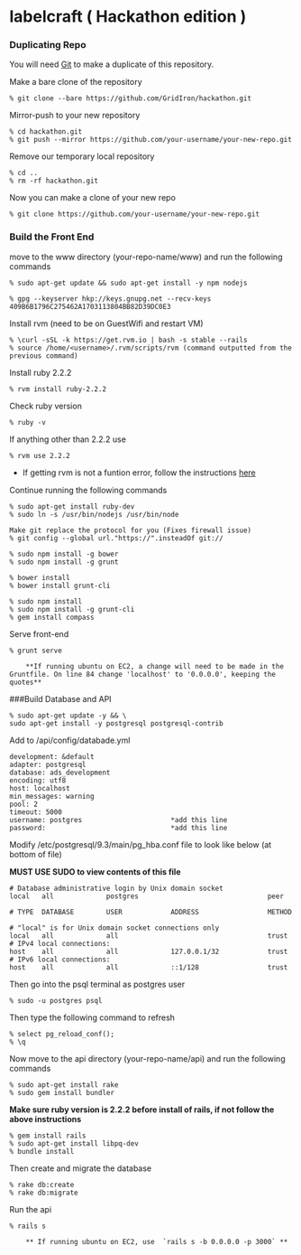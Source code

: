 # labelcraft ( Hackathon edition )

### Duplicating Repo  

You will need [Git][git] to make a duplicate of this repository. 

Make a bare clone of the repository  
	
	% git clone --bare https://github.com/GridIron/hackathon.git

Mirror-push to your new repository  
	
	% cd hackathon.git  
	% git push --mirror https://github.com/your-username/your-new-repo.git

Remove our temporary local repository  
	
	% cd ..  
	% rm -rf hackathon.git 

Now you can make a clone of your new repo  
	
	% git clone https://github.com/your-username/your-new-repo.git 



### Build the Front End
move to the www directory (your-repo-name/www) and run the following commands

	% sudo apt-get update && sudo apt-get install -y npm nodejs

	% gpg --keyserver hkp://keys.gnupg.net --recv-keys 409B6B1796C275462A1703113804BB82D39DC0E3

Install rvm  (need to be on GuestWifi and restart VM)

	% \curl -sSL -k https://get.rvm.io | bash -s stable --rails
	% source /home/<username>/.rvm/scripts/rvm (command outputted from the previous command)

	
Install ruby 2.2.2  

	% rvm install ruby-2.2.2

Check ruby version  

	% ruby -v

If anything other than 2.2.2 use  

	% rvm use 2.2.2
		
* If getting rvm is not a funtion error, follow the instructions [here][rvm]

Continue running the following commands

	% sudo apt-get install ruby-dev
	% sudo ln -s /usr/bin/nodejs /usr/bin/node

	Make git replace the protocol for you (Fixes firewall issue)
	% git config --global url."https://".insteadOf git://

	% sudo npm install -g bower
	% sudo npm install -g grunt

	% bower install
	% bower install grunt-cli

	% sudo npm install
	% sudo npm install -g grunt-cli
	% gem install compass
	
Serve front-end  

	% grunt serve	

		**If running ubuntu on EC2, a change will need to be made in the Gruntfile. On line 84 change 'localhost' to '0.0.0.0', keeping the quotes**

###Build Database and API

	% sudo apt-get update -y && \
  	sudo apt-get install -y postgresql postgresql-contrib

Add to /api/config/databade.yml  

  	development: &default  
  	adapter: postgresql  
  	database: ads_development  
  	encoding: utf8  
  	host: localhost  
  	min_messages: warning  
  	pool: 2  
  	timeout: 5000  
  	username: postgres 						*add this line  
  	password:								*add this line  

Modify /etc/postgresql/9.3/main/pg_hba.conf file to look like below (at bottom of file) 

**MUST USE SUDO to view contents of this file**

	# Database administrative login by Unix domain socket
	local   all             postgres                                peer

	# TYPE  DATABASE        USER            ADDRESS                 METHOD

	# "local" is for Unix domain socket connections only
	local   all             all                                     trust
	# IPv4 local connections:
	host    all             all             127.0.0.1/32            trust
	# IPv6 local connections:
	host    all             all             ::1/128                 trust

Then go into the psql terminal as postgres user  

	% sudo -u postgres psql

Then type the following command to refresh  

	% select pg_reload_conf();
	% \q

Now move to the api directory (your-repo-name/api) and run the following commands  

	% sudo apt-get install rake
	% sudo gem install bundler

**Make sure ruby version is 2.2.2 before install of rails, if not follow the above instructions**  

	% gem install rails 
	% sudo apt-get install libpq-dev
	% bundle install

Then create and migrate the database  

  	% rake db:create  
  	% rake db:migrate  

 Run the api  

	% rails s
		
		** If running ubuntu on EC2, use  `rails s -b 0.0.0.0 -p 3000` **

[git]: https://git-scm.com/book/en/v2/Getting-Started-Installing-Git
[rvm]: https://rvm.io/integration/gnome-terminal
